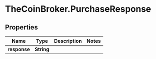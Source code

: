 # TheCoinBroker.PurchaseResponse

## Properties
Name | Type | Description | Notes
------------ | ------------- | ------------- | -------------
**response** | **String** |  | 


